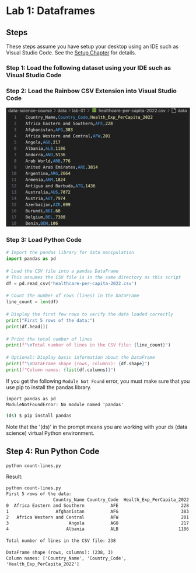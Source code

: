 # Lab 1: Dataframes

## Steps

These steps assume you have setup your desktop using an IDE such as Visual Studio Code.
See the [Setup Chapter](../chapters/00-setup/index.md) for details.

### Step 1: Load the following dataset using your IDE such as Visual Studio Code


### Step 2: Load the Rainbow CSV Extension into Visual Studio Code

![](csv-file-view.png)

### Step 3: Load Python Code

```python
# Import the pandas library for data manipulation
import pandas as pd

# Load the CSV file into a pandas DataFrame
# This assumes the CSV file is in the same directory as this script
df = pd.read_csv('healthcare-per-capita-2022.csv')

# Count the number of rows (lines) in the DataFrame
line_count = len(df)

# Display the first few rows to verify the data loaded correctly
print("First 5 rows of the data:")
print(df.head())

# Print the total number of lines
print(f"\nTotal number of lines in the CSV file: {line_count}")

# Optional: Display basic information about the DataFrame
print(f"\nDataFrame shape (rows, columns): {df.shape}")
print(f"Column names: {list(df.columns)}")
```

If you get the following `Module Not Found` error, you must make sure that you use pip to install the pandas library.

```
import pandas as pd
ModuleNotFoundError: No module named 'pandas'
```

```sh
(ds) $ pip install pandas
```

Note that the '(ds)' in the prompt means you are working with your ds (data science) virtual Python environment.

## Step 4: Run Python Code

```sh
python count-lines.py
```

Result:

```
python count-lines.py 
First 5 rows of the data:
                  Country_Name Country_Code  Health_Exp_PerCapita_2022
0  Africa Eastern and Southern          AFE                        228
1                  Afghanistan          AFG                        383
2   Africa Western and Central          AFW                        201
3                       Angola          AGO                        217
4                      Albania          ALB                       1186

Total number of lines in the CSV file: 238

DataFrame shape (rows, columns): (238, 3)
Column names: ['Country_Name', 'Country_Code', 'Health_Exp_PerCapita_2022']
```
